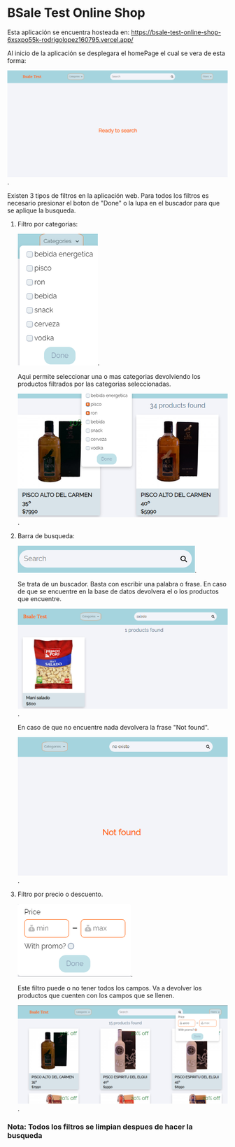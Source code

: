 # BSale Test Online Shop

Esta aplicación se encuentra hosteada en: https://bsale-test-online-shop-6xsxpo55k-rodrigolopez160795.vercel.app/

Al inicio de la aplicación se desplegara el homePage el cual se vera de esta forma:

![Landing Page](./assets/images/readme/landing.png).

Existen 3 tipos de filtros en la aplicación web. Para todos los filtros es necesario presionar el boton de "Done" o la lupa en el buscador para que se aplique la busqueda.

1. Filtro por categorias:

   ![Categories](./assets/images/readme/categories.png).

   Aqui permite seleccionar una o mas categorias devolviendo los productos filtrados por las categorias seleccionadas.

   ![Categories](./assets/images/readme/categories1.png).

2. Barra de busqueda:

   ![Search](./assets/images/readme/search.png).

   Se trata de un buscador. Basta con escribir una palabra o frase. En caso de que se encuentre en la base de datos devolvera el o los productos que encuentre.

   ![Search](./assets/images/readme/found.png).

   En caso de que no encuentre nada devolvera la frase "Not found".

   ![Search](./assets/images/readme/not-found.png).

3. Filtro por precio o descuento.

   ![Discount And Price](./assets/images/readme/discountAndPrice.png).

   Este filtro puede o no tener todos los campos. Va a devolver los productos que cuenten con los campos que se llenen.

   ![Discount And Price](./assets/images/readme/examplePrice.png).

### Nota: **Todos los filtros se limpian despues de hacer la busqueda**
